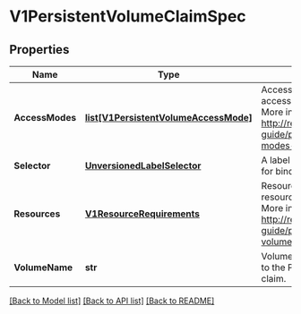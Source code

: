 # V1PersistentVolumeClaimSpec

## Properties
Name | Type | Description | Notes
------------ | ------------- | ------------- | -------------
**AccessModes** | [**list[V1PersistentVolumeAccessMode]**](V1PersistentVolumeAccessMode.md) | AccessModes contains the desired access modes the volume should have. More info: http://releases.k8s.io/HEAD/docs/user-guide/persistent-volumes.md#access-modes-1 | [optional] 
**Selector** | [**UnversionedLabelSelector**](UnversionedLabelSelector.md) | A label query over volumes to consider for binding. | [optional] 
**Resources** | [**V1ResourceRequirements**](V1ResourceRequirements.md) | Resources represents the minimum resources the volume should have. More info: http://releases.k8s.io/HEAD/docs/user-guide/persistent-volumes.md#resources | [optional] 
**VolumeName** | **str** | VolumeName is the binding reference to the PersistentVolume backing this claim. | [optional] 

[[Back to Model list]](../README.md#documentation-for-models) [[Back to API list]](../README.md#documentation-for-api-endpoints) [[Back to README]](../README.md)


